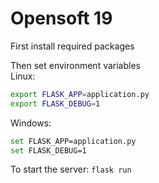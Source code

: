 # Opensoft 19

First install required packages

Then set environment variables  
Linux:
```bash
export FLASK_APP=application.py
export FLASK_DEBUG=1
```

Windows:
```bash
set FLASK_APP=application.py
set FLASK_DEBUG=1
```
To start the server:    `flask run`

